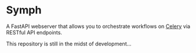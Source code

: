 # Symph

A FastAPI webserver that allows you to orchestrate workflows on [Celery](https://docs.celeryq.dev/en/stable/index.html) via RESTful API endpoints.

This repository is still in the midst of development...
